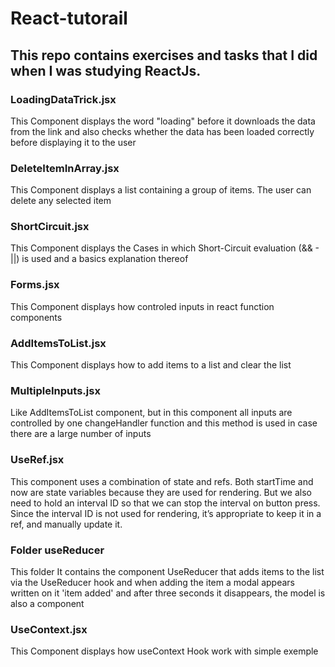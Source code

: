 # React-tutorail

## This repo contains exercises and tasks that I did when I was studying ReactJs.


### LoadingDataTrick.jsx
This Component displays the word "loading" before it downloads the data from the link and also checks whether the data has been loaded correctly before displaying it to the user

### DeleteItemInArray.jsx
This Component displays a list containing a group of items. The user can delete any selected item

### ShortCircuit.jsx
This Component displays the Cases in which Short-Circuit evaluation (&& - ||) is used and a basics explanation thereof

### Forms.jsx
This Component displays how controled inputs in react function components

### AddItemsToList.jsx
This Component displays how to add items to a list and clear the list

### MultipleInputs.jsx
Like AddItemsToList component, but in this component all inputs are controlled by one changeHandler function and this method is used in case there are a large number of inputs

### UseRef.jsx
This component uses a combination of state and refs. Both startTime and now are state variables because they are used for rendering. But we also need to hold an interval ID so that we can stop the interval on button press. Since the interval ID is not used for rendering, it’s appropriate to keep it in a ref, and manually update it.

### Folder useReducer
This folder It contains the component UseReducer that adds items to the list via the UseReducer hook and when adding the item a modal appears written on it 'item added' and after three seconds it disappears, the model is also a component

### UseContext.jsx
This Component displays how useContext Hook work with simple exemple

